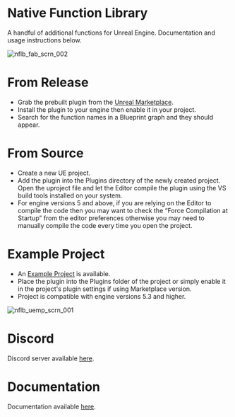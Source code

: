 # Native Function Library

A handful of additional functions for Unreal Engine. Documentation and usage instructions below.

![nflb_fab_scrn_002](https://github.com/user-attachments/assets/445f592a-3f37-4e11-b806-048eebf1feb2)

# From Release

- Grab the prebuilt plugin from the [Unreal Marketplace](https://www.unrealengine.com/marketplace/en-US/profile/jawadato).
- Install the plugin to your engine then enable it in your project.
- Search for the function names in a Blueprint graph and they should appear.

# From Source

- Create a new UE project.
- Add the plugin into the Plugins directory of the newly created project. Open the uproject file and let the Editor compile the plugin using the VS build tools installed on your system.
- For engine versions 5 and above, if you are relying on the Editor to compile the code then you may want to check the “Force Compilation at Startup” from the editor preferences otherwise you may need to manually compile the code every time you open the project.


# Example Project

- An [Example Project](https://jawadato.itch.io/native-function-library-example) is available.
- Place the plugin into the Plugins folder of the project or simply enable it in the project's plugin settings if using Marketplace version.
- Project is compatible with engine versions 5.3 and higher.

![nflb_uemp_scrn_001](https://github.com/user-attachments/assets/c574f41d-326f-4cc7-83f2-21c2d268f94b)

# Discord

Discord server available [here](https://discord.gg/mGbAhp56JX).

# Documentation

Documentation available [here](https://jawadato.github.io/native-function-library-docs).
